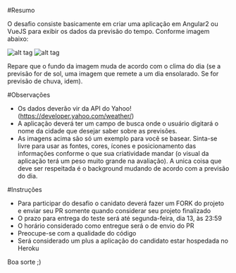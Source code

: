 #Resumo

O desafio consiste basicamente em criar uma aplicação em Angular2 ou VueJS para exibir os dados da previsão do tempo. Conforme imagem abaixo:

![alt tag](https://i.ytimg.com/vi/_HhQxUTQf38/maxresdefault.jpg)
![alt tag](https://i.ytimg.com/vi/NAsHIe3gxI8/maxresdefault.jpg)


Repare que o fundo da imagem muda de acordo com o clima do dia (se a previsão for de sol, uma imagem que remete a um dia ensolarado. Se for previsão de chuva, idem).

#Observações
* Os dados deverão vir da API do Yahoo! (https://developer.yahoo.com/weather/)  
* A aplicação deverá ter um campo de busca onde o usuário digitará o nome da cidade que desejar saber sobre as previsões.
* As imagens acima são só um exemplo para você se basear. Sinta-se livre para usar as fontes, cores, ícones e posicionamento das informações conforme o que sua criatividade mandar (o visual da aplicação terá um peso muito grande na avaliação). A unica coisa que deve ser respeitada é o background mudando de acordo com a previsão do dia.
 


#Instruções
* Para participar do desafio o canidato deverá fazer um FORK do projeto e enviar seu PR somente quando considerar seu projeto finalizado
* O prazo para entrega do teste será até segunda-feira, dia 13, às 23:59
* O horário considerado como entregue será o de envio do PR
* Preocupe-se com a qualidade do código
* Será considerado um plus a aplicação do candidato estar hospedada no Heroku


Boa sorte ;)




